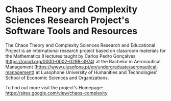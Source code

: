 # Chaos Theory and Complexity Sciences Research Project's Software Tools and Resources


The Chaos Theory and Complexity Sciences Research and Educational Project is an international research project based on classroom materials for the Mathematics II lectures taught by Carlos Pedro Gonçalves (https://orcid.org/0000-0002-0298-3974) at the Bachelor in Aeronautical Management (https://www.ulusofona.pt/en/undergraduate/aeronautical-management) at Lusophone University of Humanities and Technologies’ School of Economic Sciences and Organizations.

To find out more visit the project's Homepage: https://sites.google.com/view/chaos-complexity
